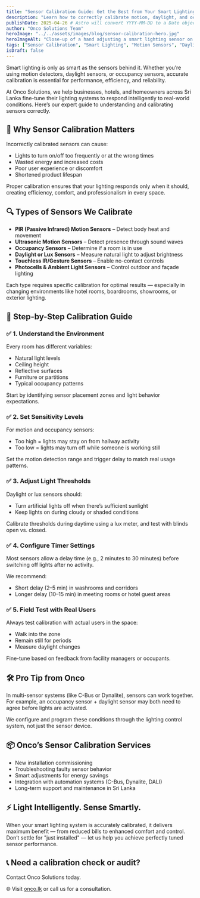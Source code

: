 ```yaml
---
title: "Sensor Calibration Guide: Get the Best from Your Smart Lighting System"
description: "Learn how to correctly calibrate motion, daylight, and occupancy sensors for optimal performance, efficiency, and reliability in your smart lighting."
publishDate: 2025-04-26 # Astro will convert YYYY-MM-DD to a Date object
author: "Onco Solutions Team"
heroImage: "../../assets/images/blog/sensor-calibration-hero.jpg"
heroImageAlt: "Close-up of a hand adjusting a smart lighting sensor on a wall"
tags: ["Sensor Calibration", "Smart Lighting", "Motion Sensors", "Daylight Sensors", "Occupancy Sensors", "Energy Efficiency", "Building Automation", "Onco Solutions"]
isDraft: false
---
```




Smart lighting is only as smart as the sensors behind it. Whether you’re using motion detectors, daylight sensors, or occupancy sensors, accurate calibration is essential for performance, efficiency, and reliability.

At Onco Solutions, we help businesses, hotels, and homeowners across Sri Lanka fine-tune their lighting systems to respond intelligently to real-world conditions. Here’s our expert guide to understanding and calibrating sensors correctly.

## 🔧 Why Sensor Calibration Matters

Incorrectly calibrated sensors can cause:

- Lights to turn on/off too frequently or at the wrong times  
- Wasted energy and increased costs  
- Poor user experience or discomfort  
- Shortened product lifespan  

Proper calibration ensures that your lighting responds only when it should, creating efficiency, comfort, and professionalism in every space.

## 🔍 Types of Sensors We Calibrate

- **PIR (Passive Infrared) Motion Sensors** – Detect body heat and movement  
- **Ultrasonic Motion Sensors** – Detect presence through sound waves  
- **Occupancy Sensors** – Determine if a room is in use  
- **Daylight or Lux Sensors** – Measure natural light to adjust brightness  
- **Touchless IR/Gesture Sensors** – Enable no-contact controls  
- **Photocells & Ambient Light Sensors** – Control outdoor and façade lighting  

Each type requires specific calibration for optimal results — especially in changing environments like hotel rooms, boardrooms, showrooms, or exterior lighting.

## 📏 Step-by-Step Calibration Guide

### ✅ 1. Understand the Environment

Every room has different variables:

- Natural light levels  
- Ceiling height  
- Reflective surfaces  
- Furniture or partitions  
- Typical occupancy patterns  

Start by identifying sensor placement zones and light behavior expectations.

### ✅ 2. Set Sensitivity Levels

For motion and occupancy sensors:

- Too high = lights may stay on from hallway activity  
- Too low = lights may turn off while someone is working still  

Set the motion detection range and trigger delay to match real usage patterns.

### ✅ 3. Adjust Light Thresholds

Daylight or lux sensors should:

- Turn artificial lights off when there’s sufficient sunlight  
- Keep lights on during cloudy or shaded conditions  

Calibrate thresholds during daytime using a lux meter, and test with blinds open vs. closed.

### ✅ 4. Configure Timer Settings

Most sensors allow a delay time (e.g., 2 minutes to 30 minutes) before switching off lights after no activity.

We recommend:

- Short delay (2–5 min) in washrooms and corridors  
- Longer delay (10–15 min) in meeting rooms or hotel guest areas  

### ✅ 5. Field Test with Real Users

Always test calibration with actual users in the space:

- Walk into the zone  
- Remain still for periods  
- Measure daylight changes  

Fine-tune based on feedback from facility managers or occupants.

## 🛠️ Pro Tip from Onco

In multi-sensor systems (like C-Bus or Dynalite), sensors can work together. For example, an occupancy sensor + daylight sensor may both need to agree before lights are activated.

We configure and program these conditions through the lighting control system, not just the sensor device.

## 📦 Onco’s Sensor Calibration Services

- New installation commissioning  
- Troubleshooting faulty sensor behavior  
- Smart adjustments for energy savings  
- Integration with automation systems (C-Bus, Dynalite, DALI)  
- Long-term support and maintenance in Sri Lanka  

## ⚡ Light Intelligently. Sense Smartly.

When your smart lighting system is accurately calibrated, it delivers maximum benefit — from reduced bills to enhanced comfort and control. Don’t settle for "just installed" — let us help you achieve perfectly tuned sensor performance.

## 📞 Need a calibration check or audit?

Contact Onco Solutions today.

🌐 Visit [onco.lk](https://onco.lk) or call us for a consultation.
